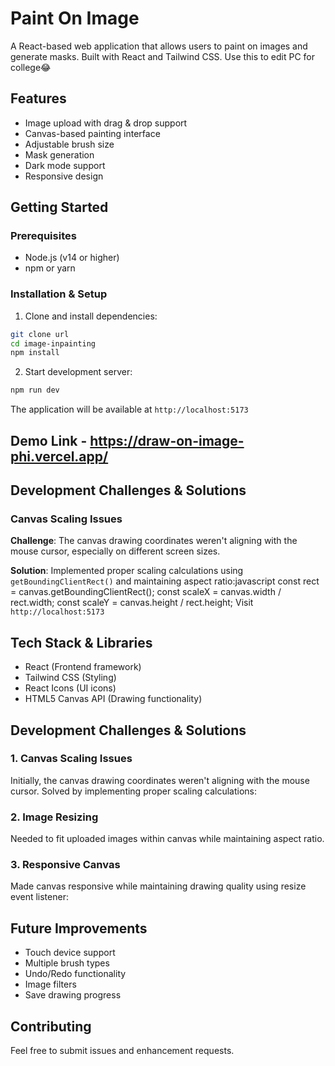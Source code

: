 # Paint On Image

A React-based web application that allows users to paint on images and generate masks. Built with React and Tailwind CSS. Use this to edit PC for college😂

## Features
- Image upload with drag & drop support
- Canvas-based painting interface
- Adjustable brush size
- Mask generation
- Dark mode support
- Responsive design

## Getting Started

### Prerequisites
- Node.js (v14 or higher)
- npm or yarn

### Installation & Setup
1. Clone and install dependencies:

```bash
git clone url
cd image-inpainting
npm install   
```

2. Start development server:

```bash
npm run dev  
```

The application will be available at `http://localhost:5173`
## Demo Link - https://draw-on-image-phi.vercel.app/

## Development Challenges & Solutions

### Canvas Scaling Issues
**Challenge**: The canvas drawing coordinates weren't aligning with the mouse cursor, especially on different screen sizes.

**Solution**: Implemented proper scaling calculations using `getBoundingClientRect()` and maintaining aspect ratio:javascript
const rect = canvas.getBoundingClientRect();
const scaleX = canvas.width / rect.width;
const scaleY = canvas.height / rect.height;
Visit `http://localhost:5173`

## Tech Stack & Libraries
- React (Frontend framework)
- Tailwind CSS (Styling)
- React Icons (UI icons)
- HTML5 Canvas API (Drawing functionality)

## Development Challenges & Solutions

### 1. Canvas Scaling Issues
Initially, the canvas drawing coordinates weren't aligning with the mouse cursor. Solved by implementing proper scaling calculations:
### 2. Image Resizing
Needed to fit uploaded images within canvas while maintaining aspect ratio.

### 3. Responsive Canvas
Made canvas responsive while maintaining drawing quality using resize event listener:

## Future Improvements
- Touch device support
- Multiple brush types
- Undo/Redo functionality
- Image filters
- Save drawing progress

## Contributing
Feel free to submit issues and enhancement requests.
